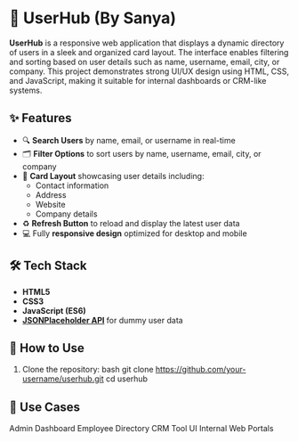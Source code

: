 # 👥 UserHub (By Sanya)

**UserHub** is a responsive web application that displays a dynamic directory of users in a sleek and organized card layout. The interface enables filtering and sorting based on user details such as name, username, email, city, or company. This project demonstrates strong UI/UX design using HTML, CSS, and JavaScript, making it suitable for internal dashboards or CRM-like systems.

## ✨ Features

- 🔍 **Search Users** by name, email, or username in real-time
- 🗂 **Filter Options** to sort users by name, username, email, city, or company
- 🧾 **Card Layout** showcasing user details including:
  - Contact information
  - Address
  - Website
  - Company details
- ♻️ **Refresh Button** to reload and display the latest user data
- 💻 Fully **responsive design** optimized for desktop and mobile

## 🛠 Tech Stack

- **HTML5**
- **CSS3**
- **JavaScript (ES6)**
- **[JSONPlaceholder API](https://jsonplaceholder.typicode.com/users)** for dummy user data

## 🚀 How to Use

1. Clone the repository:
   bash
   git clone https://github.com/your-username/userhub.git
   cd userhub
   

## 📌 Use Cases
Admin Dashboard
Employee Directory
CRM Tool UI
Internal Web Portals
